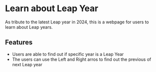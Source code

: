 # Learn about Leap Year
As tribute to the latest Leap year in 2024, this is a webpage for users to learn about Leap years.

## Features
- Users are able to find out if specific year is a Leap Year
- The users can use the Left and Right arros to find out the previous of next Leap year


